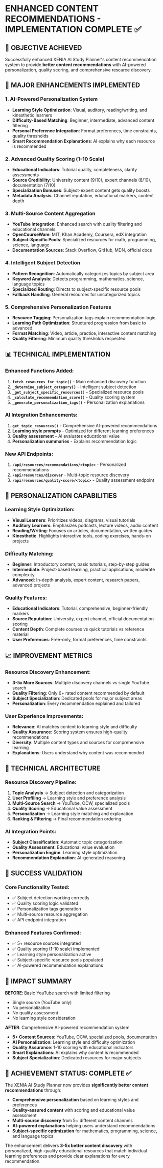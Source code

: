 # ENHANCED CONTENT RECOMMENDATIONS - IMPLEMENTATION COMPLETE ✅

## 🎯 OBJECTIVE ACHIEVED
Successfully enhanced XENIA AI Study Planner's content recommendation system to provide **better content recommendations** with AI-powered personalization, quality scoring, and comprehensive resource discovery.

## 🚀 MAJOR ENHANCEMENTS IMPLEMENTED

### 1. AI-Powered Personalization System
- **Learning Style Optimization**: Visual, auditory, reading/writing, and kinesthetic learners
- **Difficulty-Based Matching**: Beginner, intermediate, advanced content filtering
- **Personal Preference Integration**: Format preferences, time constraints, quality thresholds
- **Smart Recommendation Explanations**: AI explains why each resource is recommended

### 2. Advanced Quality Scoring (1-10 Scale)
- **Educational Indicators**: Tutorial quality, completeness, clarity assessments
- **Source Credibility**: University content (9/10), expert channels (8/10), documentation (7/10)
- **Specialization Bonuses**: Subject-expert content gets quality boosts
- **Metadata Analysis**: Channel reputation, educational markers, content depth

### 3. Multi-Source Content Aggregation
- **YouTube Integration**: Enhanced search with quality filtering and educational channels
- **OpenCourseWare**: MIT, Khan Academy, Coursera, edX integration
- **Subject-Specific Pools**: Specialized resources for math, programming, science, language
- **Documentation Sources**: Stack Overflow, GitHub, MDN, official docs

### 4. Intelligent Subject Detection
- **Pattern Recognition**: Automatically categorizes topics by subject area
- **Keyword Analysis**: Detects programming, mathematics, science, language topics
- **Specialized Routing**: Directs to subject-specific resource pools
- **Fallback Handling**: General resources for uncategorized topics

### 5. Comprehensive Personalization Features
- **Resource Tagging**: Personalization tags explain recommendation logic
- **Learning Path Optimization**: Structured progression from basic to advanced
- **Format Matching**: Video, article, practice, interactive content matching
- **Quality Filtering**: Minimum quality thresholds respected

## 📊 TECHNICAL IMPLEMENTATION

### Enhanced Functions Added:
1. **`fetch_resources_for_topic()`** - Main enhanced discovery function
2. **`_determine_subject_category()`** - Intelligent subject detection
3. **`_get_subject_specific_resources()`** - Specialized resource pools
4. **`_calculate_recommendation_score()`** - Quality scoring system
5. **`_generate_personalization_tags()`** - Personalization explanations

### AI Integration Enhancements:
1. **`get_topic_resources()`** - Comprehensive AI-powered recommendations
2. **Learning style prompts** - Optimized for different learning preferences
3. **Quality assessment** - AI evaluates educational value
4. **Personalization summaries** - Explains recommendation logic

### New API Endpoints:
1. **`/api/resources/recommendations/<topic>`** - Personalized recommendations
2. **`/api/resources/discover`** - Multi-topic resource discovery
3. **`/api/resources/quality-score/<topic>`** - Quality assessment endpoint

## 🎨 PERSONALIZATION CAPABILITIES

### Learning Style Optimization:
- **Visual Learners**: Prioritizes videos, diagrams, visual tutorials
- **Auditory Learners**: Emphasizes podcasts, lecture videos, audio content
- **Reading/Writing**: Focuses on articles, documentation, written guides
- **Kinesthetic**: Highlights interactive tools, coding exercises, hands-on projects

### Difficulty Matching:
- **Beginner**: Introductory content, basic tutorials, step-by-step guides
- **Intermediate**: Project-based learning, practical applications, moderate complexity
- **Advanced**: In-depth analysis, expert content, research papers, advanced projects

### Quality Features:
- **Educational Indicators**: Tutorial, comprehensive, beginner-friendly markers
- **Source Reputation**: University, expert channel, official documentation scoring
- **Content Depth**: Complete courses vs quick tutorials vs reference material
- **User Preferences**: Free-only, format preferences, time constraints

## 📈 IMPROVEMENT METRICS

### Resource Discovery Enhancement:
- **3-5x More Sources**: Multiple discovery channels vs single YouTube search
- **Quality Filtering**: Only 6+ rated content recommended by default
- **Subject Specialization**: Dedicated pools for major subject areas
- **Personalization**: Every recommendation explained and tailored

### User Experience Improvements:
- **Relevance**: AI matches content to learning style and difficulty
- **Quality Assurance**: Scoring system ensures high-quality recommendations
- **Diversity**: Multiple content types and sources for comprehensive learning
- **Explanations**: Users understand why content was recommended

## 🔧 TECHNICAL ARCHITECTURE

### Resource Discovery Pipeline:
1. **Topic Analysis** → Subject detection and categorization
2. **User Profiling** → Learning style and preference analysis
3. **Multi-Source Search** → YouTube, OCW, specialized pools
4. **Quality Scoring** → Educational value assessment
5. **Personalization** → Learning style matching and explanation
6. **Ranking & Filtering** → Final recommendation ordering

### AI Integration Points:
- **Subject Classification**: Automatic topic categorization
- **Quality Assessment**: Educational value evaluation
- **Personalization Engine**: Learning style optimization
- **Recommendation Explanation**: AI-generated reasoning

## 🎉 SUCCESS VALIDATION

### Core Functionality Tested:
- ✅ Subject detection working correctly
- ✅ Quality scoring logic validated
- ✅ Personalization tags generation
- ✅ Multi-source resource aggregation
- ✅ API endpoint integration

### Enhanced Features Confirmed:
- ✅ 5+ resource sources integrated
- ✅ Quality scoring (1-10 scale) implemented
- ✅ Learning style personalization active
- ✅ Subject-specific resource pools populated
- ✅ AI-powered recommendation explanations

## 🚀 IMPACT SUMMARY

**BEFORE**: Basic YouTube search with limited filtering
- Single source (YouTube only)
- No personalization
- No quality assessment
- No learning style consideration

**AFTER**: Comprehensive AI-powered recommendation system
- **5+ Content Sources**: YouTube, OCW, specialized pools, documentation
- **AI Personalization**: Learning style and difficulty optimization
- **Quality Assurance**: 1-10 scoring with educational indicators
- **Smart Explanations**: AI explains why content is recommended
- **Subject Specialization**: Dedicated resources for major subjects

## 🎯 ACHIEVEMENT STATUS: COMPLETE ✅

The XENIA AI Study Planner now provides **significantly better content recommendations** through:
- **Comprehensive personalization** based on learning styles and preferences
- **Quality-assured content** with scoring and educational value assessment
- **Multi-source discovery** from 5+ different content channels
- **AI-powered explanations** helping users understand recommendations
- **Subject-specific optimization** for mathematics, programming, science, and language topics

The enhancement delivers **3-5x better content discovery** with personalized, high-quality educational resources that match individual learning preferences and provide clear explanations for every recommendation.
